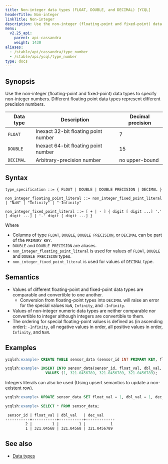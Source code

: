 ```yaml
---
title: Non-integer data types (FLOAT, DOUBLE, and DECIMAL) [YCQL]
headerTitle: Non-integer
linkTitle: Non-integer
description: Use the non-integer (floating-point and fixed-point) data types to specify non-integer numbers.
menu:
  v2.25_api:
    parent: api-cassandra
    weight: 1430
aliases:
  - /stable/api/cassandra/type_number
  - /stable/api/ycql/type_number
type: docs
---
```


## Synopsis

Use the non-integer (floating-point and fixed-point) data types to specify non-integer numbers. Different floating point data types represent different precision numbers.

Data type | Description | Decimal precision |
---------|-----|-----|
`FLOAT` | Inexact 32-bit floating point number | 7 |
`DOUBLE` | Inexact 64-bit floating point number | 15 |
`DECIMAL` | Arbitrary-precision number  | no upper-bound |

## Syntax

```
type_specification ::= { FLOAT | DOUBLE | DOUBLE PRECISION | DECIMAL }

non_integer_floating_point_literal ::= non_integer_fixed_point_literal | "NaN" | "Infinity" | "-Infinity"

non_integer_fixed_point_literal ::= [ + | - ] { digit [ digit ...] '.' [ digit ...] | '.' digit [ digit ...] }

```

Where

- Columns of type `FLOAT`, `DOUBLE`, `DOUBLE PRECISION`, or `DECIMAL` can be part of the `PRIMARY KEY`.
- `DOUBLE` and `DOUBLE PRECISION` are aliases.
- `non_integer_floating_point_literal` is used for values of `FLOAT`, `DOUBLE` and `DOUBLE PRECISION` types.
- `non_integer_fixed_point_literal` is used for values of `DECIMAL` type.

## Semantics

- Values of different floating-point and fixed-point data types are comparable and convertible to one another.
  - Conversion from floating-point types into `DECIMAL` will raise an error for the special values `NaN`, `Infinity`, and `-Infinity`.
- Values of non-integer numeric data types are neither comparable nor convertible to integer although integers are convertible to them.
- The ordering for special floating-point values is defined as (in ascending order): `-Infinity`, all negative values in order, all positive values in order, `Infinity`, and `NaN`.

## Examples

```sql
ycqlsh:example> CREATE TABLE sensor_data (sensor_id INT PRIMARY KEY, float_val FLOAT, dbl_val DOUBLE, dec_val DECIMAL);
```

```sql
ycqlsh:example> INSERT INTO sensor_data(sensor_id, float_val, dbl_val, dec_val)
                  VALUES (1, 321.0456789, 321.0456789, 321.0456789);
```

Integers literals can also be used (Using upsert semantics to update a non-existent row).

```sql
ycqlsh:example> UPDATE sensor_data SET float_val = 1, dbl_val = 1, dec_val = 1 WHERE sensor_id = 2;
```

```sql
ycqlsh:example> SELECT * FROM sensor_data;
```

```
 sensor_id | float_val | dbl_val   | dec_val
-----------+-----------+-----------+-------------
         2 |         1 |         1 |           1
         1 | 321.04568 | 321.04568 | 321.0456789
```

## See also

- [Data types](..#data-types)
